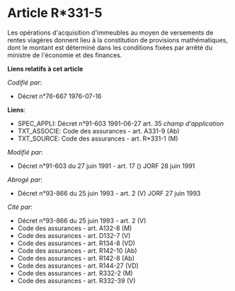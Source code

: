 # Article R*331-5

Les opérations d'acquisition d'immeubles au moyen de versements de rentes viagères donnent lieu à la constitution de
provisions mathématiques, dont le montant est déterminé dans les conditions fixées par arrêté du ministre de l'économie et
des finances.

**Liens relatifs à cet article**

_Codifié par_:

  - Décret n°76-667 1976-07-16

**Liens**:

  - SPEC_APPLI: Décret n°91-603 1991-06-27 art. 35 *champ d'application*
  - TXT_ASSOCIE: Code des assurances - art. A331-9 (Ab)
  - TXT_SOURCE: Code des assurances - art. R*331-1 (M)

_Modifié par_:

  - Décret n°91-603 du 27 juin 1991 - art. 17 () JORF 28 juin 1991

_Abrogé par_:

  - Décret n°93-866 du 25 juin 1993 - art. 2 (V) JORF 27 juin 1993

_Cité par_:

  - Décret n°93-866 du 25 juin 1993 - art. 2 (V)
  - Code des assurances - art. A132-8 (M)
  - Code des assurances - art. D132-7 (V)
  - Code des assurances - art. R134-8 (VD)
  - Code des assurances - art. R142-10 (Ab)
  - Code des assurances - art. R142-8 (Ab)
  - Code des assurances - art. R144-27 (VD)
  - Code des assurances - art. R332-2 (M)
  - Code des assurances - art. R332-39 (V)
